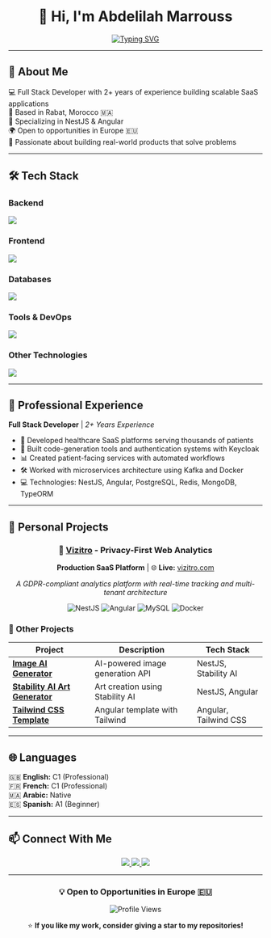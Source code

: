 <div align="center">
  
# 👋 Hi, I'm Abdelilah Marrouss
[![Typing SVG](https://readme-typing-svg.herokuapp.com?font=Fira+Code&weight=600&size=28&duration=3000&pause=1000&color=2E9EF7&center=true&vCenter=true&width=600&lines=Full+Stack+Developer;NestJS+%26+Angular+Specialist;Building+Scalable+SaaS+Products)](https://git.io/typing-svg)
</div>

---

## 🚀 About Me

💻 Full Stack Developer with 2+ years of experience building scalable SaaS applications  
📍 Based in Rabat, Morocco 🇲🇦  
🎯 Specializing in NestJS & Angular  
🌍 Open to opportunities in Europe 🇪🇺  
🚀 Passionate about building real-world products that solve problems

---

## 🛠️ Tech Stack

### Backend
<p align="left">
  <img src="https://skillicons.dev/icons?i=nodejs,nestjs,express,typescript,javascript" />
</p>

### Frontend
<p align="left">
  <img src="https://skillicons.dev/icons?i=angular,html,css,tailwind,bootstrap" />
</p>

### Databases
<p align="left">
  <img src="https://skillicons.dev/icons?i=mysql,postgresql,mongodb,redis" />
</p>

### Tools & DevOps
<p align="left">
  <img src="https://skillicons.dev/icons?i=docker,git,github,kafka,linux,azure" />
</p>

### Other Technologies
<p align="left">
  <img src="https://skillicons.dev/icons?i=java,php,spring,figma" />
</p>

---

## 💼 Professional Experience

**Full Stack Developer** | *2+ Years Experience*

- 🏥 Developed healthcare SaaS platforms serving thousands of patients
- 🔧 Built code-generation tools and authentication systems with Keycloak
- 📊 Created patient-facing services with automated workflows
- 🛠️ Worked with microservices architecture using Kafka and Docker
- 💻 Technologies: NestJS, Angular, PostgreSQL, Redis, MongoDB, TypeORM

---

## 🎯 Personal Projects

<div align="center">

### 🚀 [Vizitro](https://github.com/abdoMarrouss/vizitro) - Privacy-First Web Analytics
**Production SaaS Platform** | 🌐 **Live:** [vizitro.com](https://vizitro.com)

*A GDPR-compliant analytics platform with real-time tracking and multi-tenant architecture*

![NestJS](https://img.shields.io/badge/NestJS-E0234E?style=for-the-badge&logo=nestjs&logoColor=white)
![Angular](https://img.shields.io/badge/Angular-DD0031?style=for-the-badge&logo=angular&logoColor=white)
![MySQL](https://img.shields.io/badge/MySQL-4479A1?style=for-the-badge&logo=mysql&logoColor=white)
![Docker](https://img.shields.io/badge/Docker-2496ED?style=for-the-badge&logo=docker&logoColor=white)

</div>

### 🎨 Other Projects

| Project | Description | Tech Stack |
|---------|-------------|------------|
| [**Image AI Generator**](https://github.com/abdoMarrouss/image-ai-generator-api) | AI-powered image generation API | NestJS, Stability AI |
| [**Stability AI Art Generator**](https://github.com/abdoMarrouss/stability-ai-api-implementation-art-generator) | Art creation using Stability AI | NestJS, Angular |
| [**Tailwind CSS Template**](https://github.com/abdoMarrouss/tailwind-css-angular-template) | Angular template with Tailwind | Angular, Tailwind CSS |

---

## 🌐 Languages

🇬🇧 **English:** C1 (Professional)  
🇫🇷 **French:** C1 (Professional)  
🇲🇦 **Arabic:** Native  
🇪🇸 **Spanish:** A1 (Beginner)

---

## 📫 Connect With Me

<p align="center">
  <a href="https://www.linkedin.com/in/abdelilah-marrouss/">
    <img src="https://img.shields.io/badge/LinkedIn-0077B5?style=for-the-badge&logo=linkedin&logoColor=white" />
  </a>
  <a href="mailto:marrouss.abdelilah@gmail.com">
    <img src="https://img.shields.io/badge/Email-D14836?style=for-the-badge&logo=gmail&logoColor=white" />
  </a>
  <a href="https://github.com/abdoMarrouss">
    <img src="https://img.shields.io/badge/GitHub-100000?style=for-the-badge&logo=github&logoColor=white" />
  </a>
</p>

---

<div align="center">
  
### 💡 Open to Opportunities in Europe 🇪🇺

![Profile Views](https://komarev.com/ghpvc/?username=abdoMarrouss&color=blueviolet&style=for-the-badge)

⭐️ **If you like my work, consider giving a star to my repositories!**

</div>
